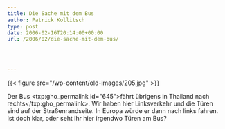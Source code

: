 ```yaml
---
title: Die Sache mit dem Bus
author: Patrick Kollitsch
type: post
date: 2006-02-16T20:14:00+00:00
url: /2006/02/die-sache-mit-dem-bus/




---
```

{{< figure src="/wp-content/old-images/205.jpg" >}}

Der Bus <txp:gho_permalink id="645">fährt übrigens in Thailand nach rechts</txp:gho_permalink>. Wir haben hier Linksverkehr und die Türen sind auf der Straßenrandseite. In Europa würde er dann nach links fahren. Ist doch klar, oder seht ihr hier irgendwo Türen am Bus?
